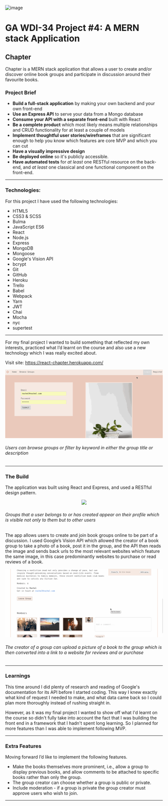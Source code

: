 ![image](https://ga-dash.s3.amazonaws.com/production/assets/logo-9f88ae6c9c3871690e33280fcf557f33.png)
# GA WDI-34  Project #4: A MERN stack Application
## Chapter

Chapter is a MERN stack application that allows a user to create and/or discover online book groups and participate in discussion around their favourite books.

### Project Brief

* **Build a full-stack application** by making your own backend and your own front-end
* **Use an Express API** to serve your data from a Mongo database
* **Consume your API with a separate front-end** built with React
* **Be a complete product** which most likely means multiple relationships and CRUD functionality for at least a couple of models
* **Implement thoughtful user stories/wireframes** that are significant enough to help you know which features are core MVP and which you can cut
* **Have a visually impressive design**
* **Be deployed online** so it's publicly accessible.
* **Have automated tests** for _at least_ one RESTful resource on the back-end, and _at least_ one classical and one functional component on the front-end.

---


### Technologies:

For this project I have used the following technologies:

* HTML5
* CSS3 & SCSS
* Bulma
* JavaScript ES6
* React
* Node.js
* Express
* MongoDB
* Mongoose
* Google's Vision API
* bcrypt
* Git
* GitHub
* Heroku
* Trello
* Babel
* Webpack
* Yarn
* JWT 
* Chai
* Mocha
* nyc
* supertest


---

For my final project I wanted to build something that reflected my own interests, practiced what I’d learnt on the course and also use a new technology which I was really excited about.

Visit site: https://react-chapter.herokuapp.com/

<p align="center"><img src='./src/assets/images/chapter1.gif'></p>

###### Users can browse groups or filter by keyword in either the group title or description

---

 ### The Build

The application was built using React and Express, and used a RESTful design pattern.

<p align="center"><img src='./src/assets/images/chapter-profile.gif'></p>

###### Groups that a user belongs to or has created appear on their profile which is visible not only to them but to other users

The app allows users to create and join book groups online to be part of a discussion. I used Google’s Vision API which allowed the creator of a book group to take a photo of a book, post it in the group, and the API then reads the image and sends back urls to the most relevant websites which feature the same image, in this case predominantly websites to purchase or read reviews of a book.

<p align="center"><img src='./src/assets/images/chapter-book-upload.gif'></p>

###### The creator of a group can upload a picture of a book to the group which is then converted into a link to a website for reviews and or purchase

---

 ### Learnings

This time around I did plenty of research and reading of Google's documentation for its API before I started coding. This way I knew exactly what kind of request I needed to make, and what data came back so I could plan more thoroughly instead of rushing straight in.

However, as it was my final project I wanted to  show off what I'd learnt on the course so didn't fully take into account the fact that I was building the front end in a framework that I hadn't spent long learning. So I planned for more features than I was able to implement following MVP.

---

 ### Extra Features

Moving forward I’d like to implement the following features.

* Make the books themselves more prominent, i.e., allow a group to display previous books, and allow comments to be attached to specific books rather than only the group.  
* The group creator can choose whether a group is public or private.
* Include moderation - if a group is private the group creator must approve users who wish to join.

---
